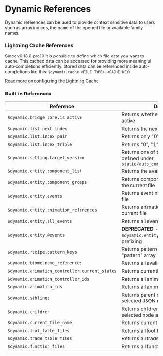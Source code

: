 # Dynamic References
Dynamic references can be used to provide context sensitive data to users such as array indices, the name of the opened file or available family names.

### Lightning Cache References
Since v0.13.0-pre10 it is possible to define which file data you want to cache. This cached data can be accessed for providing more meaningful auto-completions efficiently. Stored data can be referenced inside auto-completions like this: ```$dynamic.cache.<FILE TYPE>.<CACHE KEY>```

[Read more on configuring the Lightning Cache](https://github.com/solvedDev/bridge./blob/master/plugin_docs/lightning_cache.md)

### Built-in References
| Reference | Description 
| --- | --- 
| ```$dynamic.bridge_core.is_active``` | Returns whether the bridge. Core is active
| ```$dynamic.list.next_index``` | Returns the next array index
| ```$dynamic.list.index_pair``` | Returns only "0" & "1"
| ```$dynamic.list.index_triple``` | Returns "0", "1" & "2"
| ```$dynamic.setting.target_version``` | Returns one of the target version defined under ```static/auto_completions/versions.json```
| ```$dynamic.entity.component_list``` | Returns the available component names
| ```$dynamic.entity.component_groups``` | Returns component group names inside the current file
| ```$dynamic.entity.events``` | Returns event names inside the current file
| ```$dynamic.entity.animation_references``` | Returns animation references inside the current file
| ```$dynamic.entity.all_events``` | Returns all event names
| ```$dynamic.entity.@events``` | **DEPRECATED** - Use ```('@s ' + $dynamic.entity.all_events)``` for prefixing
| ```$dynamic.recipe.pattern_keys``` | Returns pattern keys defined inside the "pattern" array
| ```$dynamic.biome.name_references``` | Returns all available biome names
| ```$dynamic.animation_controller.current_states``` | Returns currently defined states
| ```$dynamic.animation_controller_ids``` | Returns all animation controller ids
| ```$dynamic.animation_ids``` | Returns all animation ids
|  ```$dynamic.siblings``` | Returns parent context of the currently selected JSON node as JSON
|  ```$dynamic.children``` | Returns childrens of the currently selected node as JSON
|  ```$dynamic.current_file_name``` | Returns current file name
|  ```$dynamic.loot_table_files``` | Returns all loot table files
|  ```$dynamic.trade_table_files``` | Returns all trade table files
|  ```$dynamic.function_files``` | Returns all function files
